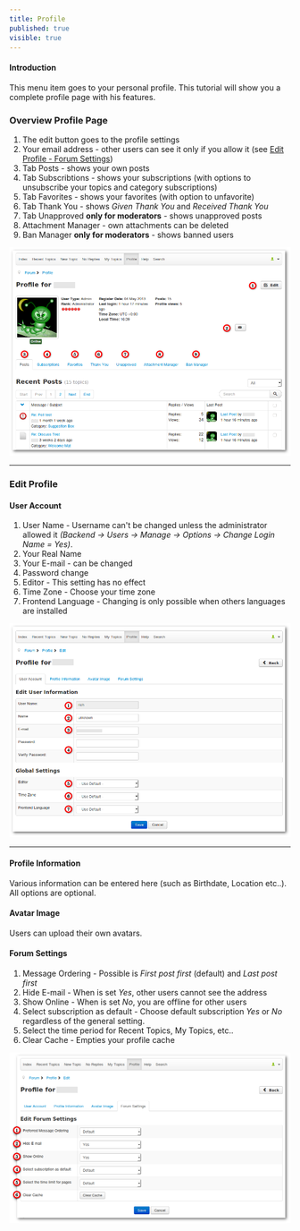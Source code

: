 ```yaml
---
title: Profile
published: true
visible: true
---
```


#### Introduction

This menu item goes to your personal profile. This tutorial will show you a complete profile page with his features.

### Overview Profile Page

1. The edit button goes to the profile settings
2. Your email address - other users can see it only if you allow it (see [Edit Profile - Forum Settings](../profile#forum-settings))
3. Tab Posts - shows your own posts
4. Tab Subscribtions - shows your subscriptions (with options to unsubscribe your topics and category subscriptions)
5. Tab Favorites - shows your favorites (with option to unfavorite)
6. Tab Thank You - shows _Given Thank You_ and _Received Thank You_
7. Tab Unapproved **only for moderators** - shows unapproved posts
8. Attachment Manager - own attachments can be deleted
9. Ban Manager **only for moderators** - shows banned users

![](profile_overview.png)

---

### Edit Profile

#### User Account

1. User Name - Username can't be changed unless the administrator allowed it _(Backend -> Users -> Manage -> Options -> Change Login Name = Yes)_.
2. Your Real Name
3. Your E-mail - can be changed
4. Password change
5. Editor - This setting has no effect
6. Time Zone - Choose your time zone
7. Frontend Language - Changing is only possible when others languages are installed

![](profile_edit_1.png)

---

#### Profile Information

Various information can be entered here (such as Birthdate, Location etc..). All options are optional.

#### Avatar Image

Users can upload their own avatars.

#### Forum Settings

1. Message Ordering - Possible is _First post first_ (default) and _Last post first_
2. Hide E-mail - When is set _Yes_, other users cannot see the address
3. Show Online - When is set _No_, you are offline for other users
4. Select subscription as default - Choose default subscription _Yes_ or _No_ regardless of the general setting.
5. Select the time period for Recent Topics, My Topics, etc..
6. Clear Cache - Empties your profile cache

![](forum_settings.png)

